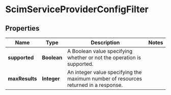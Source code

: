 

# ScimServiceProviderConfigFilter

## Properties

Name | Type | Description | Notes
------------ | ------------- | ------------- | -------------
**supported** | **Boolean** | A Boolean value specifying whether or not the operation is supported. | 
**maxResults** | **Integer** | An integer value specifying the maximum number of resources returned in a response. | 




